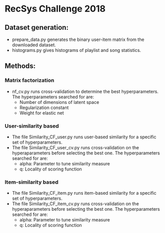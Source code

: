 # RecSys Challenge 2018

## Dataset generation:
* prepare_data.py generates the binary user-item matrix from the downloaded dataset.
* histograms.py gives histograms of playlist and song statistics.

## Methods:
### Matrix factorization

* nf_cv.py runs cross-validation to determine the best hyperparameters. The hyperparameters searched for are:
  * Number of dimensions of latent space
  * Regularization constant
  * Weight for elastic net


### User-similarity based

* The file Similarity_CF_user.py runs user-based similarity for a specific set of hyperparameters.
* The file Similarity_CF_user_cv.py runs cross-validation on the hyperaparameters before selecting the best one. The hyperparameters searched for are:
  * alpha: Parameter to tune similarity measure
  * q: Locality of scoring function

### Item-similarity based

* The file Similarity_CF_item.py runs item-based similarity for a specific set of hyperparameters.
* The file Similarity_CF_item_cv.py runs cross-validation on the hyperaparameters before selecting the best one. The hyperparameters searched for are:
  * alpha: Parameter to tune similarity measure
  * q: Locality of scoring function


